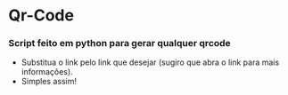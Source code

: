# Qr-Code
### Script feito em python para gerar qualquer qrcode
 - Substitua o link pelo link que desejar (sugiro que abra o link para mais informações).
 - Simples assim!
